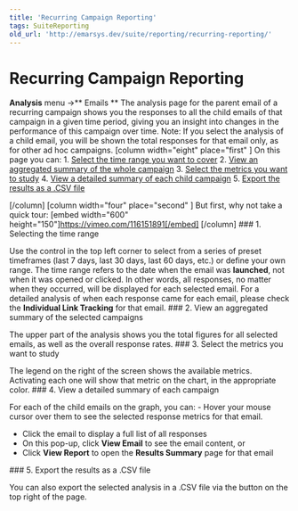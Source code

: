```yaml
---
title: 'Recurring Campaign Reporting'
tags: SuiteReporting
old_url: 'http://emarsys.dev/suite/reporting/recurring-reporting/'
---
```


Recurring Campaign Reporting
============================

 **Analysis** menu ->** Emails ** The analysis page for the parent email of a recurring campaign shows you the responses to all the child emails of that campaign in a given time period, giving you an insight into changes in the performance of this campaign over time. Note: If you select the analysis of a child email, you will be shown the total responses for that email only, as for other ad hoc campaigns. [column width="eight" place="first" ] On this page you can: 1. [Select the time range you want to cover](#timerange)
2. [View an aggregated summary of the whole campaign](#aggregated)
3. [Select the metrics you want to study](#selectmetrics)
4. [View a detailed summary of each child campaign](#summary)
5. [Export the results as a .CSV file](#export)
 
 [/column] [column width="four" place="second" ] But first, why not take a quick tour: [embed width="600" height="150"]https://vimeo.com/116151891[/embed] [/column] <a name="timerange"></a>### 1. Selecting the time range

 Use the control in the top left corner to select from a series of preset timeframes (last 7 days, last 30 days, last 60 days, etc.) or define your own range. The time range refers to the date when the email was **launched**, not when it was opened or clicked. In other words, all responses, no matter when they occurred, will be displayed for each selected email. For a detailed analysis of when each response came for each email, please check the **Individual Link Tracking** for that email. <a name="aggregated"></a>### 2. View an aggregated summary of the selected campaigns

 The upper part of the analysis shows you the total figures for all selected emails, as well as the overall response rates. <a name="selectmetrics"></a>### 3. Select the metrics you want to study

 The legend on the right of the screen shows the available metrics. Activating each one will show that metric on the chart, in the appropriate color. <a name="summary"></a>### 4. View a detailed summary of each campaign

 For each of the child emails on the graph, you can: - Hover your mouse cursor over them to see the selected response metrics for that email.
- Click the email to display a full list of all responses
- On this pop-up, click **View Email** to see the email content, or
- Click **View Report** to open the **Results Summary** page for that email
 
<a name="export"></a>### 5. Export the results as a .CSV file

 You can also export the selected analysis in a .CSV file via the button on the top right of the page.